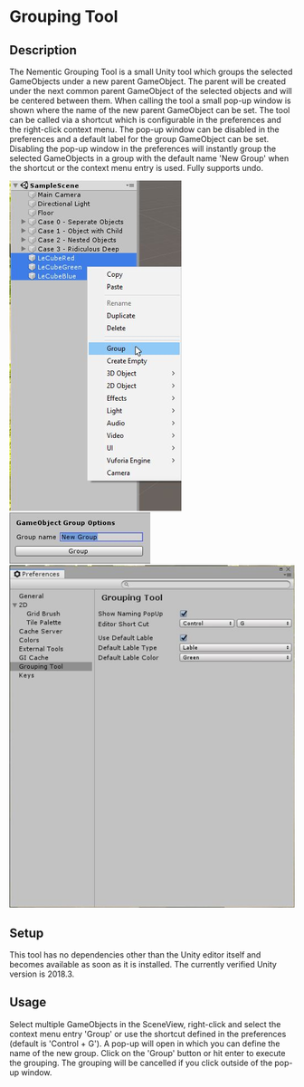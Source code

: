 # Grouping Tool

## Description
The Nementic Grouping Tool is a small Unity tool which groups the selected GameObjects under a new parent GameObject. The parent will be created under the next common parent GameObject of the selected objects and will be centered between them. When calling the tool a small pop-up window is shown where the name of the new parent GameObject can be set. The tool can be called via a shortcut which is configurable in the preferences and the right-click context menu. The pop-up window can be disabled in the preferences and a default label for the group GameObject can be set. Disabling the pop-up window in the preferences will instantly group the selected GameObjects in a group with the default name 'New Group' when the shortcut or the context menu entry is used. Fully supports undo.

![Preview: Context menu entry on right click](Documentation~/ContextMenu.jpg)
![Preview: Pop-up on group creation triggered](Documentation~/PopUp.jpg)
![Preview: Preferences](Documentation~/Preferences.jpg)

## Setup
This tool has no dependencies other than the Unity editor itself and becomes available as soon as it is installed. The currently verified Unity version is 2018.3.

## Usage
Select multiple GameObjects in the SceneView, right-click and select the context menu entry 'Group' or use the shortcut defined in the preferences (default is 'Control + G').
A pop-up will open in which you can define the name of the new group. Click on the 'Group' button or hit enter to execute the grouping. The grouping will be cancelled if you click outside of the pop-up window.
